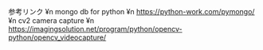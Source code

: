 参考リンク
¥n
mongo db for python
¥n
https://python-work.com/pymongo/
¥n
cv2 camera capture
¥n
https://imagingsolution.net/program/python/opencv-python/opencv_videocapture/
